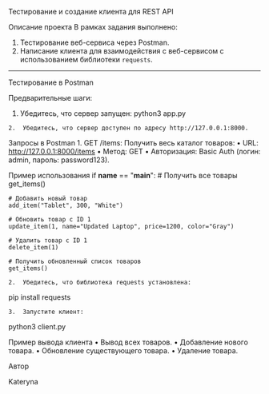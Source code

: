 

Тестирование и создание клиента для REST API

Описание проекта
В рамках задания выполнено:
1. Тестирование веб-сервиса через Postman.
2. Написание клиента для взаимодействия с веб-сервисом с использованием библиотеки `requests`.

---

Тестирование в Postman

Предварительные шаги:
   1. Убедитесь, что сервер запущен:
      python3 app.py

	2.	Убедитесь, что сервер доступен по адресу http://127.0.0.1:8000.

Запросы в Postman
	1.	GET /items: Получить весь каталог товаров:
	•	URL: http://127.0.0.1:8000/items
	•	Метод: GET
	•	Авторизация: Basic Auth (логин: admin, пароль: password123).


Пример использования
if __name__ == "__main__":
    # Получить все товары
    get_items()

    # Добавить новый товар
    add_item("Tablet", 300, "White")

    # Обновить товар с ID 1
    update_item(1, name="Updated Laptop", price=1200, color="Gray")

    # Удалить товар с ID 1
    delete_item(1)

    # Получить обновленный список товаров
    get_items()

	2.	Убедитесь, что библиотека requests установлена:

pip install requests


	3.	Запустите клиент:

python3 client.py

Пример вывода клиента
	•	Вывод всех товаров.
	•	Добавление нового товара.
	•	Обновление существующего товара.
	•	Удаление товара.

Автор

Kateryna
